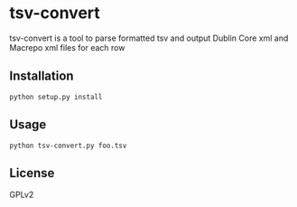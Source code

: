 tsv-convert
=====

tsv-convert is a tool to parse formatted tsv and output Dublin Core xml and Macrepo xml files for each row

Installation
------------

    python setup.py install

Usage
-----

    python tsv-convert.py foo.tsv

License
-----
GPLv2
